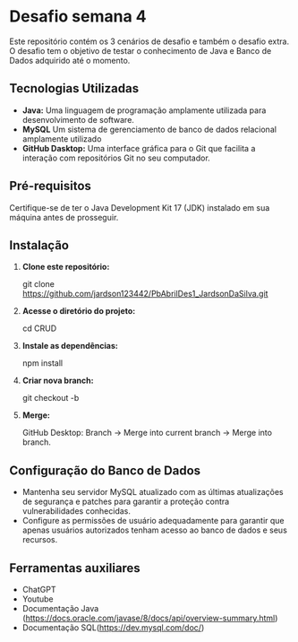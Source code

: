 # Desafio semana 4

Este repositório contém os 3 cenários de desafio e também o desafio extra. O desafio tem o objetivo de testar o conhecimento de Java e Banco de Dados adquirido até o momento.


## Tecnologias Utilizadas

- **Java:** Uma linguagem de programação amplamente utilizada para desenvolvimento de software.
- **MySQL** Um sistema de gerenciamento de banco de dados relacional amplamente utilizado
- **GitHub Dasktop:** Uma interface gráfica para o Git que facilita a interação com repositórios Git no seu computador.


## Pré-requisitos

Certifique-se de ter o Java Development Kit 17 (JDK) instalado em sua máquina antes de prosseguir.

## Instalação

1. **Clone este repositório:**

    git clone https://github.com/jardson123442/PbAbrilDes1_JardsonDaSilva.git

2. **Acesse o diretório do projeto:**

   cd CRUD

3. **Instale as dependências:**

    npm install

4. **Criar nova branch:**

   git checkout -b

5. **Merge:**

   GitHub Desktop: Branch -> Merge into current branch -> Merge into branch.




## Configuração do Banco de Dados

- Mantenha seu servidor MySQL atualizado com as últimas atualizações de segurança e patches para garantir a proteção contra vulnerabilidades conhecidas.
- Configure as permissões de usuário adequadamente para garantir que apenas usuários autorizados tenham acesso ao banco de dados e seus recursos.

## Ferramentas auxiliares

- ChatGPT
- Youtube
- Documentação Java (https://docs.oracle.com/javase/8/docs/api/overview-summary.html)
- Documentação SQL(https://dev.mysql.com/doc/)

